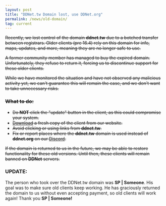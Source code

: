 ```yaml
---
layout: post
title: "DDNet.tw Domain lost, use DDNet.org"
permalink: /news/old-domain/
tag: current
---
```

<p><s>Recently, we lost control of the domain <strong>ddnet.tw</strong> due to a botched transfer between registrars. Older clients (pre 16.4) rely on this domain for info, maps, updates, and more, meaning they are no longer safe to use.</s></p>
<p><s>A former community member has managed to buy the expired domain. Unfortunately, they refuse to return it, forcing us to discontinue support for these older clients.</s></p>
<p><s>While we have monitored the situation and have not observed any malicious activity yet, we can't guarantee this will remain the case, and we don't want to take unnecessary risks.</s></p>
<h3><s>What to do:</s></h3>
<ul>
  <li><s>Do <strong>NOT</strong> click the "update" button in the client, as this could compromise your system.</s></li>
  <li><s><a href="/downloads/">Download</a> a fresh copy of the client from our website.</s></li>
  <li><s>Avoid clicking or using links from <strong>ddnet.tw</strong>.</s></li>
  <li><s>Fix or report places where the <strong>ddnet.tw</strong> domain is used instead of <strong>ddnet.org</strong> on our <a href="/discord">Discord</a>.</s></li>
</ul>
<p><s>If the domain is returned to us in the future, we may be able to restore functionality for these old versions. Until then, these clients will remain banned on <strong>DDNet</strong> servers.</s></p>
<h3>UPDATE:</h3>
<p>The person who took over the DDNet.tw domain was <strong>SP | Someone</strong>. His goal was to make sure old clients keep working. He has graciously returned the domain to us without even accepting payment, so old clients will work again! Thank you <strong>SP | Someone!</strong></p>
